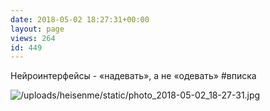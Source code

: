 ```yaml
---
date: 2018-05-02 18:27:31+00:00
layout: page
views: 264
id: 449
---
```


Нейроинтерфейсы - «надевать», а не «одевать» #вписка



![/uploads/heisenme/static/photo_2018-05-02_18-27-31.jpg](/uploads/heisenme/static/photo_2018-05-02_18-27-31.jpg)
